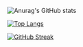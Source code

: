 ![Anurag's GitHub stats](https://github-readme-stats.vercel.app/api?username=northernteenwolf&theme=github_dark&show_icons=true)


[![Top Langs](https://github-readme-stats.vercel.app/api/top-langs/?username=northernteenwolf&langs_count=8)](https://github.com/anuraghazra/github-readme-stats)

[![GitHub Streak](https://github-readme-streak-stats.herokuapp.com/?user=northernteenwolf&theme=dark)](https://git.io/streak-stats)
